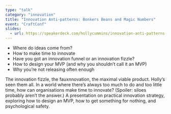 ```yaml
---
type: "talk"
category: "innovation"
title: "Innovation Anti-patterns: Bonkers Beans and Magic Numbers"
event: "CraftConf"
slides:
  - url: https://speakerdeck.com/hollycummins/innovation-anti-patterns-bonkers-beans-and-magic-numbers
---
```

- Where do ideas come from?
- How to make time to innovate
- Have you got an innovation funnel or an innovation fizzle?
- How to design your MVP (and why you shouldn’t call it an MVP)
- Why you’re not releasing often enough

The innovation fizzle, the fauxnnovation, the maximal viable product. Holly’s seen them all. 
 In a world where there’s always too much to do and too little time, how can organisations make time to innovate? 
 (Spoiler: siloes probably aren’t the answer.) 
 A presentation on practical innovation strategy, exploring how to design an MVP, how to get something for nothing, and psychological safety. 